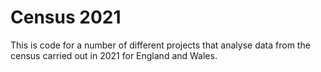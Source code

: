 # Census 2021

This is code for a number of different projects that analyse data from the census carried out in 2021 for England and Wales.
